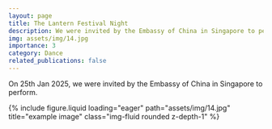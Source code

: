 ```yaml
---
layout: page
title: The Lantern Festival Night
description: We were invited by the Embassy of China in Singapore to perform.
img: assets/img/14.jpg
importance: 3
category: Dance
related_publications: false
---
```


On 25th Jan 2025, we were invited by the Embassy of China in Singapore to perform.

<div class="row">
    <div class="col-sm mt-3 mt-md-0">
        {% include figure.liquid loading="eager" path="assets/img/14.jpg" title="example image" class="img-fluid rounded z-depth-1" %}
    </div>
</div>
<div class="caption">
